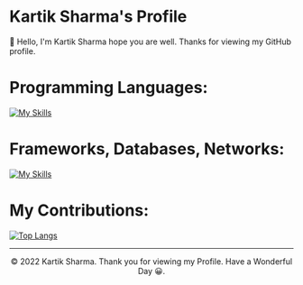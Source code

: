 # Kartik Sharma's Profile


👋 Hello, I'm Kartik Sharma hope you are well. Thanks for viewing my GitHub profile.



# Programming Languages:

[![My Skills](https://skillicons.dev/icons?i=go,js,ts,html,css,py,cpp,scala,java)](https://skillicons.dev)

# Frameworks, Databases, Networks:
[![My Skills](https://skillicons.dev/icons?i=react,nodejs,spring,mysql,mongodb,postgres,aws,docker,dotnet,express,firebase,nextjs,redis,kubernetes,angular,azure,django,flask,graphql,kafka,pytorch)](https://skillicons.dev)





# My Contributions:




[![Top Langs](https://github-readme-stats.vercel.app/api/top-langs/?username=karsharma10&layout=compact&theme=cobalt)](https://github.com/anuraghazra/github-readme-stats)

---
<p align="center"> © 2022 Kartik Sharma. Thank you for viewing my Profile. Have a Wonderful Day 😀. </p>
<p align="center">
</p>


